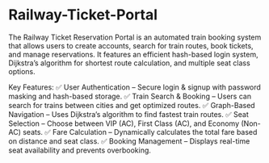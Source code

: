 # Railway-Ticket-Portal
The Railway Ticket Reservation Portal is an automated train booking system that allows users to create accounts, search for train routes, book tickets, and manage reservations. It features an efficient hash-based login system, Dijkstra’s algorithm for shortest route calculation, and multiple seat class options.

Key Features:
✅ User Authentication – Secure login & signup with password masking and hash-based storage.
✅ Train Search & Booking – Users can search for trains between cities and get optimized routes.
✅ Graph-Based Navigation – Uses Dijkstra’s algorithm to find fastest train routes.
✅ Seat Selection – Choose between VIP (AC), First Class (AC), and Economy (Non-AC) seats.
✅ Fare Calculation – Dynamically calculates the total fare based on distance and seat class.
✅ Booking Management – Displays real-time seat availability and prevents overbooking.
